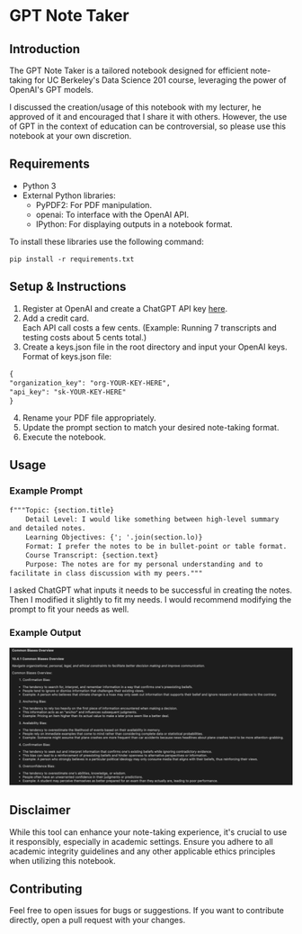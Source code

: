 # GPT Note Taker

## Introduction

The GPT Note Taker is a tailored notebook designed for efficient note-taking for UC Berkeley's Data Science 201 course, leveraging the power of OpenAI's GPT models.

I discussed the creation/usage of this notebook with my lecturer, he approved of it and encouraged that I share it with others. However, the use of GPT in the context of education can be controversial, so please use this notebook at your own discretion.

## Requirements

- Python 3
- External Python libraries:
  - PyPDF2: For PDF manipulation.
  - openai: To interface with the OpenAI API.
  - IPython: For displaying outputs in a notebook format.

To install these libraries use the following command:

```
pip install -r requirements.txt
```

## Setup & Instructions

1. Register at OpenAI and create a ChatGPT API key [here](https://platform.openai.com/account/api-keys).
2. Add a credit card.  
   Each API call costs a few cents. (Example: Running 7 transcripts and testing costs about 5 cents total.)
3. Create a keys.json file in the root directory and input your OpenAI keys.  
   Format of keys.json file:

```
{
"organization_key": "org-YOUR-KEY-HERE",
"api_key": "sk-YOUR-KEY-HERE"
}
```

4. Rename your PDF file appropriately.
5. Update the prompt section to match your desired note-taking format.
6. Execute the notebook.

## Usage

### Example Prompt

```
f"""Topic: {section.title}
    Detail Level: I would like something between high-level summary and detailed notes.
    Learning Objectives: {'; '.join(section.lo)}
    Format: I prefer the notes to be in bullet-point or table format.
    Course Transcript: {section.text}
    Purpose: The notes are for my personal understanding and to facilitate in class discussion with my peers."""
```

I asked ChatGPT what inputs it needs to be successful in creating the notes. Then I modified it slightly to fit my needs. I would recommend modifying the prompt to fit your needs as well.

### Example Output

![Alt text](image.png)

## Disclaimer

While this tool can enhance your note-taking experience, it's crucial to use it responsibly, especially in academic settings. Ensure you adhere to all academic integrity guidelines and any other applicable ethics principles when utilizing this notebook.

## Contributing

Feel free to open issues for bugs or suggestions. If you want to contribute directly, open a pull request with your changes.
